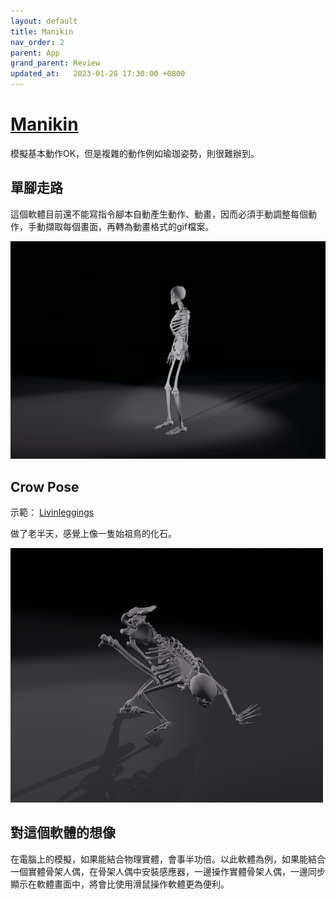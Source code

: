 ```yaml
---
layout: default
title: Manikin
nav_order: 2
parent: App
grand_parent: Review
updated_at:   2023-01-28 17:30:00 +0800
---
```


# [Manikin](https://manikin.app/)

模擬基本動作OK，但是複雜的動作例如瑜珈姿勢，則很難辦到。

## 單腳走路

這個軟體目前還不能寫指令腳本自動產生動作、動畫，因而必須手動調整每個動作，手動擷取每個畫面，再轉為動畫格式的gif檔案。

![單腳走路](./Manikin/SingleLegWalking.gif)

## Crow Pose

示範： [Livinleggings](https://youtu.be/PLbdPAA7sr4)

做了老半天，感覺上像一隻始祖鳥的化石。

![Crow Pose](./Manikin/Crow.png)

## 對這個軟體的想像

在電腦上的模擬，如果能結合物理實體，會事半功倍。以此軟體為例，如果能結合一個實體骨架人偶，在骨架人偶中安裝感應器，一邊操作實體骨架人偶，一邊同步顯示在軟體畫面中，將會比使用滑鼠操作軟體更為便利。
